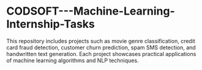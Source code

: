 # CODSOFT---Machine-Learning-Internship-Tasks
This repository includes projects such as movie genre classification, credit card fraud detection, customer churn prediction, spam SMS detection, and handwritten text generation. Each project showcases practical applications of machine learning algorithms and NLP techniques.
